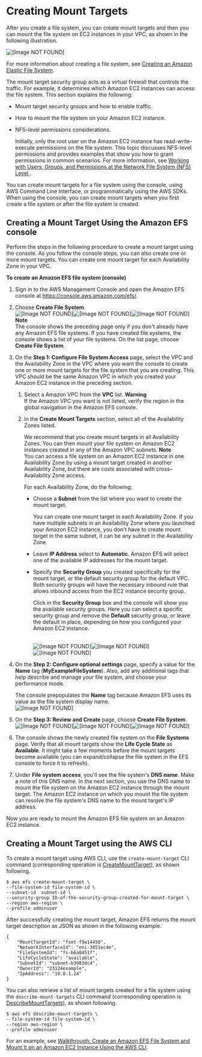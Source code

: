 # Creating Mount Targets<a name="accessing-fs"></a>

After you create a file system, you can create mount targets and then you can mount the file system on EC2 instances in your VPC, as shown in the following illustration\. 

![\[Image NOT FOUND\]](http://docs.aws.amazon.com/efs/latest/ug/images/overview-flow.png)

For more information about creating a file system, see [Creating an Amazon Elastic File System](creating-using-create-fs.md)\.

The mount target security group acts as a virtual firewall that controls the traffic\. For example, it determines which Amazon EC2 instances can access the file system\. This section explains the following:
+ Mount target security groups and how to enable traffic\.
+ How to mount the file system on your Amazon EC2 instance\.
+ NFS\-level permissions considerations\. 

  Initially, only the root user on the Amazon EC2 instance has read\-write\-execute permissions on the file system\. This topic discusses NFS\-level permissions and provides examples that show you how to grant permissions in common scenarios\. For more information, see [Working with Users, Groups, and Permissions at the Network File System \(NFS\) Level ](accessing-fs-nfs-permissions.md)\.

You can create mount targets for a file system using the console, using AWS Command Line Interface, or programmatically using the AWS SDKs\. When using the console, you can create mount targets when you first create a file system or after the file system is created\.

## Creating a Mount Target Using the Amazon EFS console<a name="create-mount-target-console"></a>

Perform the steps in the following procedure to create a mount target using the console\. As you follow the console steps, you can also create one or more mount targets\. You can create one mount target for each Availability Zone in your VPC\.

**To create an Amazon EFS file system \(console\)**

1. Sign in to the AWS Management Console and open the Amazon EFS console at [ https://console\.aws\.amazon\.com/efs/](https://console.aws.amazon.com/efs/)\.

1. Choose **Create File System**\.  
![\[Image NOT FOUND\]](http://docs.aws.amazon.com/efs/latest/ug/images/gs-efs-resources-100.png)![\[Image NOT FOUND\]](http://docs.aws.amazon.com/efs/latest/ug/)![\[Image NOT FOUND\]](http://docs.aws.amazon.com/efs/latest/ug/)
**Note**  
The console shows the preceding page only if you don't already have any Amazon EFS file systems\. If you have created file systems, the console shows a list of your file systems\. On the list page, choose **Create File System**\.

1. On the **Step 1: Configure File System Access** page, select the VPC and the Availability Zone in the VPC where you want the console to create one or more mount targets for the file system that you are creating\. This VPC should be the same Amazon VPC in which you created your Amazon EC2 instance in the preceding section\.

   1. Select a Amazon VPC from the **VPC** list\. 
**Warning**  
If the Amazon VPC you want is not listed, verify the region in the global navigation in the Amazon EFS console\.

   1. In the **Create Mount Targets** section, select all of the Availability Zones listed\.

      We recommend that you create mount targets in all Availability Zones\. You can then mount your file system on Amazon EC2 instances created in any of the Amazon VPC subnets\. 
**Note**  
You can access a file system on an Amazon EC2 instance in one Availability Zone by using a mount target created in another Availability Zone, but there are costs associated with cross–Availability Zone access\.

      For each Availability Zone, do the following: 
      + Choose a **Subnet** from the list where you want to create the mount target\.

        You can create one mount target in each Availability Zone\. If you have multiple subnets in an Availability Zone where you launched your Amazon EC2 instance, you don't have to create mount target in the same subnet, it can be any subnet in the Availability Zone\. 
      + Leave **IP Address** select to **Automatic**\. Amazon EFS will select one of the available IP addresses for the mount target\.
      + Specify the **Security Group** you created specifically for the mount target, or the default security group for the default VPC\. Both security groups will have the necessary inbound rule that allows inbound access from the EC2 instance security group\.

        Click in the **Security Group** box and the console will show you the available security groups\. Here you can select a specific security group and remove the **Default** security group, or leave the default in place, depending on how you configured your Amazon EC2 instance\.

           
![\[Image NOT FOUND\]](http://docs.aws.amazon.com/efs/latest/ug/images/gs-efs-resources-110.png)![\[Image NOT FOUND\]](http://docs.aws.amazon.com/efs/latest/ug/)![\[Image NOT FOUND\]](http://docs.aws.amazon.com/efs/latest/ug/)

1. On the **Step 2: Configure optional settings** page, specify a value for the **Name** tag \(**MyExampleFileSystem**\)\. Also, add any additional tags that help describe and manage your file system, and choose your performance mode\.

   The console prepopulates the **Name** tag because Amazon EFS uses its value as the file system display name\.   
![\[Image NOT FOUND\]](http://docs.aws.amazon.com/efs/latest/ug/images/gs-efs-resources-120.png)

1. On the **Step 3: Review and Create** page, choose **Create File System**\.  
![\[Image NOT FOUND\]](http://docs.aws.amazon.com/efs/latest/ug/images/gs-efs-resources-130.png)![\[Image NOT FOUND\]](http://docs.aws.amazon.com/efs/latest/ug/)![\[Image NOT FOUND\]](http://docs.aws.amazon.com/efs/latest/ug/)

1. The console shows the newly created file system on the **File Systems** page\. Verify that all mount targets show the **Life Cycle State** as **Available**\. It might take a few moments before the mount targets become available \(you can expand/collapse the file system in the EFS console to force it to refresh\)\.

1. Under **File system access**, you'll see the file system's **DNS name**\. Make a note of this DNS name\. In the next section, you use the DNS name to mount the file system on the Amazon EC2 instance through the mount target\. The Amazon EC2 instance on which you mount the file system can resolve the file system's DNS name to the mount target's IP address\.

Now you are ready to mount the Amazon EFS file system on an Amazon EC2 instance\.

## Creating a Mount Target using the AWS CLI<a name="create-mount-target-cli"></a>

To create a mount target using AWS CLI, use the `create-mount-target` CLI command \(corresponding operation is [CreateMountTarget](API_CreateMountTarget.md)\), as shown following\.

```
$ aws efs create-mount-target \
--file-system-id file-system-id \
--subnet-id  subnet-id \
--security-group ID-of-the-security-group-created-for-mount-target \
--region aws-region \
--profile adminuser
```

After successfully creating the mount target, Amazon EFS returns the mount target description as JSON as shown in the following example\.

```
{
    "MountTargetId": "fsmt-f9a14450",
    "NetworkInterfaceId": "eni-3851ec4e",
    "FileSystemId": "fs-b6a0451f",
    "LifeCycleState": "available",
    "SubnetId": "subnet-b3983dc4",
    "OwnerId": "23124example",
    "IpAddress": "10.0.1.24"
}
```

You can also retrieve a list of mount targets created for a file system using the `describe-mount-targets` CLI command \(corresponding operation is [DescribeMountTargets](API_DescribeMountTargets.md)\), as shown following\.

```
$ aws efs describe-mount-targets \
--file-system-id file-system-id \
--region aws-region \
--profile adminuser
```

For an example, see [Walkthrough: Create an Amazon EFS File System and Mount It on an Amazon EC2 Instance Using the AWS CLI](wt1-getting-started.md)\.